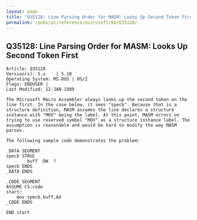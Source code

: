```yaml
---
layout: page
title: "Q35128: Line Parsing Order for MASM: Looks Up Second Token First"
permalink: /pubs/pc/reference/microsoft/kb/Q35128/
---
```


## Q35128: Line Parsing Order for MASM: Looks Up Second Token First

	Article: Q35128
	Version(s): 5.x    | 5.10
	Operating System: MS-DOS | OS/2
	Flags: ENDUSER |
	Last Modified: 12-JAN-1989
	
	The Microsoft Macro Assembler always looks up the second token on the
	line first. In the case below, it sees "specb". Because that is a
	structure definition, MASM assumes the line declares a structure
	instance with "MOV" being the label. At this point, MASM errors on
	trying to use reserved symbol "MOV" as a structure instance label. The
	assumption is reasonable and would be hard to modify the way MASM
	parses.
	
	The following sample code demonstrates the problem:
	
	_DATA SEGMENT
	specb STRUC
	        buff  DW  ?
	specb ENDS
	_DATA ENDS
	
	_CODE SEGMENT
	ASSUME CS:code
	start:
	    mov specb.buff,AX
	_CODE ENDS
	
	END start
